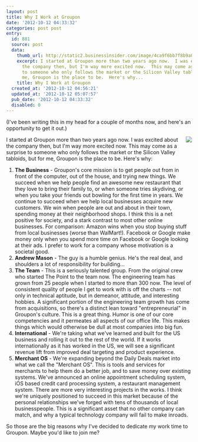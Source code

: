 ```yaml
---
layout: post
title: Why I Work at Groupon
date: '2012-10-12 04:33:32'
categories: post post
entry:
  id: 881
  source: post
  data:
    thumb_url: http://static2.businessinsider.com/image/4ca9f6bb7f8b9a0d76650000/groupon-cat.jpg
    excerpt: I started at Groupon more than two years ago now.  I was excited about
      the company then, but I'm way more excited now.  This may come as a surprise
      to someone who only follows the market or the Silicon Valley tabloids, but for
      me, Groupon is the place to be.  Here's why...
    title: Why I Work at Groupon
  created_at: '2012-10-12 04:56:21'
  updated_at: '2012-10-12 05:07:57'
  pub_date: '2012-10-12 04:33:32'
  disabled: 0
---
```

(I've been writing this in my head for a couple of months now, and here's an opportunity to get it out.)

<img style="float:right;" src="http://static2.businessinsider.com/image/4ca9f6bb7f8b9a0d76650000/groupon-cat.jpg">I started at Groupon more than two years ago now.  I was excited about the company then, but I'm way more excited now.  This may come as a surprise to someone who only follows the market or the Silicon Valley tabloids, but for me, Groupon is the place to be.  Here's why:

<ol>
<li><b>The Business</b> - Groupon's core mission is to get people out from in front of the computer, out of the house, and trying new things.  We succeed when we help people find an awesome new restaurant that they love to bring their family to, or when someone tries skydiving, or when you take your friends out bowling for the first time in years.  We continue to succeed when we help local businesses acquire new customers.  We win when people are out and about in their town, spending money at their neighborhood shops.  I think this is a net positive for society, and a stark contrast to most other online businesses.  For comparison: Amazon wins when you stop buying stuff from local businesses (worse than WalMart!).  Facebook or Google make money only when you spend more time on Facebook or Google looking at their ads.  I prefer to work for a company whose motivation is a societal good.</li>

<li><b>Andrew Mason</b> - The guy is a humble genius.  He's the real deal, and shoulders a lot of responsibility for building...</li>

<li><b>The Team</b> - This is a seriously talented group.  From the original crew who started The Point to the team now.  The engineering team has grown from 25 people when I started to more than 300 now.  The level of consistent quality of people I get to work with is off the charts -- not only in technical aptitude, but in demeanor, attitude, and interesting hobbies.  A significant portion of the engineering team growth has come from acquisitions, so there's a distinct lean toward "entrepreneurial" in Groupon's culture.  This is a great thing.  Humor is one of our core competencies and it permeates all aspects of our office life.  This makes things which would otherwise be dull at most companies into big fun.</li>

<li><b>International</b> - We're taking what we've learned and built for the US business and rolling it out to the rest of the world.  If it works internationally as it has worked in the US, we will see a significant revenue lift from improved deal targeting and product experience.</li>

<li><b>Merchant OS</b> - We're expanding beyond the Daily Deals market into what we call the "Merchant OS".  This is tools and services for merchants to help them do a better job, and to save money over existing systems.  We've announced an online appointment scheduling system, iOS based credit card processing system, a restaurant management system.  There are more very interesting projects in the works.  I think we're uniquely positioned to succeed in this market because of the personal relationships we've forged with tens of thousands of local businesspeople.  This is a significant asset that no other company can match, and why a typical technology company will fail to make inroads.</li>
</ol>

So those are the big reasons why I've decided to dedicate my work time to Groupon.  Maybe you'd like to join me?
